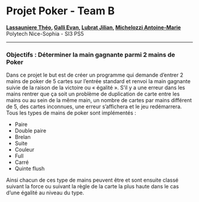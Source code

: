 # Projet Poker - Team B

**[Lassauniere Théo](https://github.com/theoLassauniere), [Galli Evan](https://github.com/06Games),
[Lubrat Jilian](https://github.com/LubratJilian), [Michelozzi Antoine-Marie](https://github.com/mantoniu)**  
Polytech Nice-Sophia - SI3 PS5

------------------------

### Objectifs : Déterminer la main gagnante parmi 2 mains de Poker

Dans ce projet le but est de créer un programme qui demande d’entrer 2 mains de poker de 5 cartes sur l’entrée standard
et renvoi la main gagnante suivie de la raison de la victoire ou « égalité ». S’il y a une erreur dans les mains rentrer
que ça soit un problème de duplication de carte entre les mains ou au sein de la même main, un nombre de cartes par
mains différent de 5, des cartes inconnues, une erreur s’affichera et le jeu redémarrera.
Tous les types de mains de poker sont implémentés :

-	Paire
-	Double paire
-	Brelan
-	Suite
-	Couleur
-	Full
-	Carré
-	Quinte flush

Ainsi chacun de ces type de mains peuvent être et  sont ensuite classé suivant la force ou suivant la règle de la carte la plus haute dans le cas d’une égalité au niveau du type.


